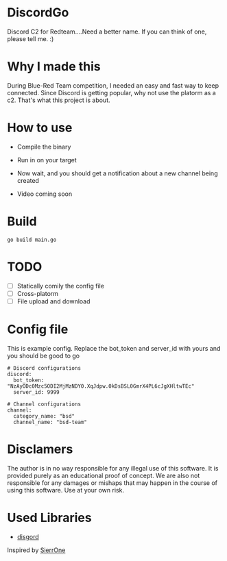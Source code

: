 # DiscordGo
Discord C2 for Redteam....Need a better name.
If you can think of one, please tell me. :)


# Why I made this

During Blue-Red Team competition, I needed an easy and fast way to keep connected.
Since Discord is getting popular, why not use the platorm as a c2.
That's what this project is about.

# How to use

* Compile the binary
* Run in on your target
* Now wait, and you should get a notification about a new channel being created

* Video coming soon

# Build

`go build main.go`

# TODO

- [ ] Statically comily the config file
- [ ] Cross-platorm
- [ ] File upload and download

# Config file

This is example config. Replace the bot_token and server_id with yours and you should be good to go

```
# Discord configurations
discord:
  bot_token: "NzAyODc0Mzc5ODI2MjMzNDY0.XqJdpw.0kDsBSL0GmrX4PL6cJgXHltwTEc"
  server_id: 9999

# Channel configurations
channel:
  category_name: "bsd"
  channel_name: "bsd-team"

```

# Disclamers
The author is in no way responsible for any illegal use of this software. It is provided purely as an educational proof of concept. We are also not responsible for any damages or mishaps that may happen in the course of using this software. Use at your own risk.

# Used Libraries
* [disgord](https://github.com/andersfylling/disgord)


Inspired by [SierrOne](https://github.com/berkgoksel/SierraOne)